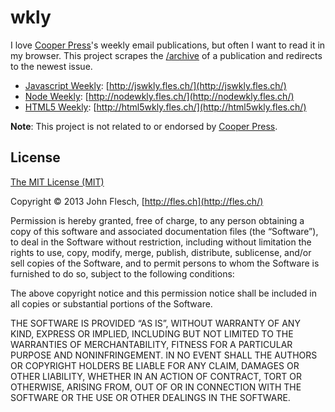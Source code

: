 
# wkly

I love [Cooper Press](https://cooperpress.com/)'s weekly email publications, but often I want to read it in my browser. This project scrapes the [/archive](http://javascriptweekly.com/archive) of a publication and redirects to the newest issue.

* [Javascript Weekly](http://javascriptweekly.com/): [http://jswkly.fles.ch/](http://jswkly.fles.ch/)
* [Node Weekly](http://nodeweekly.com/): [http://nodewkly.fles.ch/](http://nodewkly.fles.ch/)
* [HTML5 Weekly](http://html5weekly.com/): [http://html5wkly.fles.ch/](http://html5wkly.fles.ch/)

**Note**: This project is not related to or endorsed by [Cooper Press](https://cooperpress.com/).


## License

[The MIT License (MIT)](http://flesch.mit-license.org/)

Copyright © 2013 John Flesch, [http://fles.ch](http://fles.ch/)

Permission is hereby granted, free of charge, to any person obtaining a copy of this software and associated documentation files (the “Software”), to deal in the Software without restriction, including without limitation the rights to use, copy, modify, merge, publish, distribute, sublicense, and/or sell copies of the Software, and to permit persons to whom the Software is furnished to do so, subject to the following conditions:

The above copyright notice and this permission notice shall be included in all copies or substantial portions of the Software.

THE SOFTWARE IS PROVIDED “AS IS”, WITHOUT WARRANTY OF ANY KIND, EXPRESS OR IMPLIED, INCLUDING BUT NOT LIMITED TO THE WARRANTIES OF MERCHANTABILITY, FITNESS FOR A PARTICULAR PURPOSE AND NONINFRINGEMENT. IN NO EVENT SHALL THE AUTHORS OR COPYRIGHT HOLDERS BE LIABLE FOR ANY CLAIM, DAMAGES OR OTHER LIABILITY, WHETHER IN AN ACTION OF CONTRACT, TORT OR OTHERWISE, ARISING FROM, OUT OF OR IN CONNECTION WITH THE SOFTWARE OR THE USE OR OTHER DEALINGS IN THE SOFTWARE.
